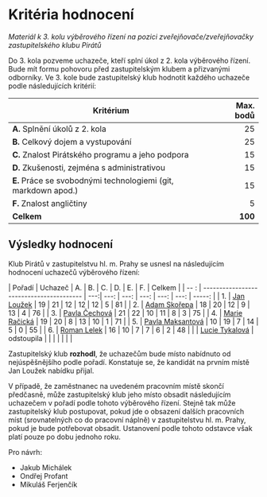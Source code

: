 Kritéria hodnocení
============================

*Materiál k 3. kolu výběrového řízení na pozici zveřejňovače/zveřejňovačky zastupitelského klubu Pirátů*

Do 3. kola pozveme uchazeče, kteří splní úkol z 2. kola výběrového řízení. Bude mít formu pohovoru před zastupitelským klubem a přizvanými odborníky. Ve 3. kole bude zastupitelský klub hodnotit každého uchazeče podle následujících kritérií: 

| Kritérium | Max. bodů |
| --------  | --------: |
| **A.** Splnění úkolů z 2. kola  |   25 |
| **B.** Celkový dojem a vystupování |   25 |
| **C.** Znalost Pirátského programu a jeho podpora  | 15 |
| **D.** Zkušenosti, zejména s administrativou |  15 |
| **E.** Práce se svobodnými technologiemi (git, markdown apod.)  |  15 |
| **F.** Znalost angličtiny   | 5|
| **Celkem**  |  **100**|

Výsledky hodnocení
------------------

Klub Pirátů v zastupitelstvu hl. m. Prahy se usnesl na následujícím hodnocení uchazečů výběrového řízení:

| Pořadí | Uchazeč                                   | A.   | B.   | C.   | D.   | E.   | F.   | Celkem |
| -- :   | ----------------------------------------  |  ---:| ---: | ---: | ---: | ---: | ---: | -----: |
|    1.  | [Jan Loužek](jan-louzek.md)               |   19 |   21 |   12 |   12 |   12 |    5 |     81 |
|    2.  | [Adam Skořepa](adam-skorepa.md)           |   18 |   20 |   12 |    9 |   13 |    4 |     76 |
|    3.  | [Pavla Čechová](pavla-cechova.md)         |   21 |   22 |   10 |   11 |    8 |    3 |     75 |
|    4.  | [Marie Račická](marie-racicka.md)         |   19 |   20 |    8 |   13 |   10 |    1 |     71 |
|    5.  | [Pavla Maksantová](pavla-maksantova.md)   |   10 |   19 |    7 |   14 |    5 |    0 |     55 |
|    6.  | [Roman Lelek](roman-lelek.md)             |   16 |   10 |    7 |    7 |    6 |    2 |     48 |
|        | [Lucie Tykalová](lucie-tykalova.md)       | odstoupila  |      |      |      |      |  |     |

Zastupitelský klub **rozhodl**, že uchazečům bude místo nabídnuto od nejúspěšnějšího podle pořadí. Konstatuje se, že kandidát na prvním místě Jan Loužek nabídku přijal.

V případě, že zaměstnanec na uvedeném pracovním místě skončí předčasně, může zastupitelský klub jeho místo obsadit následujícím uchazečem v pořadí podle tohoto výběrového řízení. Stejně tak může zastupitelský klub postupovat, pokud jde o obsazení dalších pracovních míst (srovnatelných co do pracovní náplně) v zastupitelstvu hl. m. Prahy, pokud je bude potřebovat obsadit. Ustanovení podle tohoto odstavce však platí pouze po dobu jednoho roku.

Pro návrh:
  * Jakub Michálek
  * Ondřej Profant
  * Mikuláš Ferjenčík
